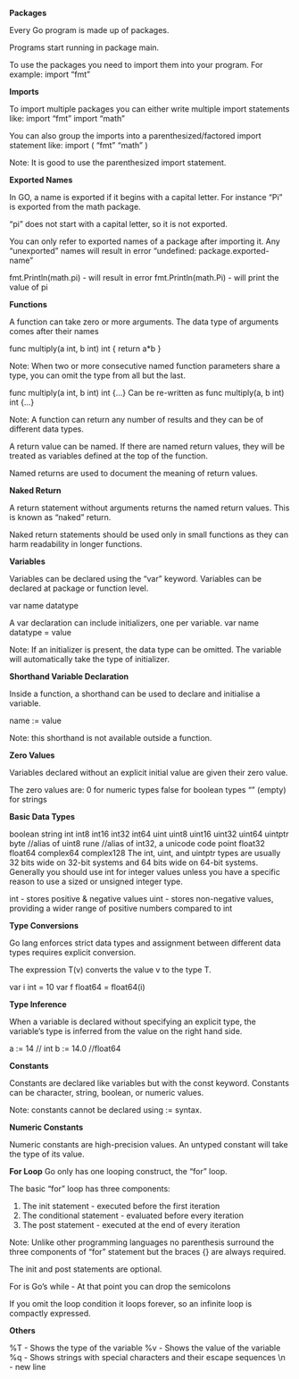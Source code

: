 **Packages**

Every Go program is made up of packages.

Programs start running in package main.

To use the packages you need to import them into your program. For example:
import “fmt”

**Imports**

To import multiple packages you can either write multiple import statements like:
import “fmt”
import “math”

You can also group the imports into a parenthesized/factored import statement like:
import (
“fmt”
“math”
)

Note: It is good to use the parenthesized import statement.

**Exported Names**

In GO, a name is exported if it begins with a capital letter. For instance “Pi” is exported from the math package.

“pi” does not start with a capital letter, so it is not exported.

You can only refer to exported names of a package after importing it. Any “unexported” names will result in error “undefined: package.exported-name”

fmt.Println(math.pi) - will result in error
fmt.Println(math.Pi) - will print the value of pi

**Functions**

A function can take zero or more arguments.
The data type of arguments comes after their names

func multiply(a int, b int) int {
return a\*b
}

Note: When two or more consecutive named function parameters share a type, you can omit the type from all but the last.

func multiply(a int, b int) int {...}
Can be re-written as
func multiply(a, b int) int {...}

Note: A function can return any number of results and they can be of different data types.

A return value can be named. If there are named return values, they will be treated as variables defined at the top of the function.

Named returns are used to document the meaning of return values.

**Naked Return**

A return statement without arguments returns the named return values. This is known as “naked” return.

Naked return statements should be used only in small functions as they can harm readability in longer functions.

**Variables**

Variables can be declared using the “var” keyword. Variables can be declared at package or function level.

var name datatype

A var declaration can include initializers, one per variable.
var name datatype = value

Note: If an initializer is present, the data type can be omitted. The variable will automatically take the type of initializer.

**Shorthand Variable Declaration**

Inside a function, a shorthand can be used to declare and initialise a variable.

name := value

Note: this shorthand is not available outside a function.

**Zero Values**

Variables declared without an explicit initial value are given their zero value.

The zero values are:
0 for numeric types
false for boolean types
“” (empty) for strings

**Basic Data Types**

boolean
string
int int8 int16 int32 int64
uint uint8 uint16 uint32 uint64 uintptr
byte //alias of uint8
rune //alias of int32, a unicode code point
float32 float64
complex64 complex128
The int, uint, and uintptr types are usually 32 bits wide on 32-bit systems and 64 bits wide on 64-bit systems. Generally you should use int for integer values unless you have a specific reason to use a sized or unsigned integer type.

int - stores positive & negative values
uint - stores non-negative values, providing a wider range of positive numbers compared to int

**Type Conversions**

Go lang enforces strict data types and assignment between different data types requires explicit conversion.

The expression T(v) converts the value v to the type T.

var i int = 10
var f float64 = float64(i)

**Type Inference**

When a variable is declared without specifying an explicit type, the variable’s type is inferred from the value on the right hand side.

a := 14 // int
b := 14.0 //float64

**Constants**

Constants are declared like variables but with the const keyword. Constants can be character, string, boolean, or numeric values.

Note: constants cannot be declared using := syntax.

**Numeric Constants**

Numeric constants are high-precision values. An untyped constant will take the type of its value.

**For Loop**
Go only has one looping construct, the “for” loop.

The basic “for” loop has three components:

1. The init statement - executed before the first iteration
2. The conditional statement - evaluated before every iteration
3. The post statement - executed at the end of every iteration

Note: Unlike other programming languages no parenthesis surround the three components of “for” statement but the braces {} are always required.

The init and post statements are optional.

For is Go’s while - At that point you can drop the semicolons

If you omit the loop condition it loops forever, so an infinite loop is compactly expressed.

**Others**

%T - Shows the type of the variable
%v - Shows the value of the variable
%q - Shows strings with special characters and their escape sequences
\n - new line
